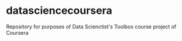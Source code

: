 # datasciencecoursera
Repository for purposes of Data Scienctist's Toolbox course project of Coursera
